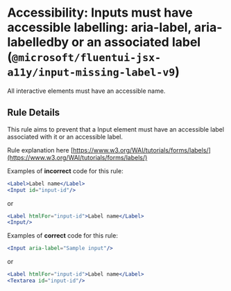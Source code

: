 # Accessibility: Inputs must have accessible labelling: aria-label, aria-labelledby or an associated label (`@microsoft/fluentui-jsx-a11y/input-missing-label-v9`)

<!-- end auto-generated rule header -->

All interactive elements must have an accessible name.

## Rule Details

This rule aims to prevent that a Input element must have an accessible label associated with it or an accessible label.

Rule explanation here [https://www.w3.org/WAI/tutorials/forms/labels/](https://www.w3.org/WAI/tutorials/forms/labels/)

Examples of **incorrect** code for this rule:

```jsx
<Label>Label name</Label>
<Input id="input-id"/>
```

or

```jsx
<Label htmlFor="input-id">Label name</Label>
<Input/>
```

Examples of **correct** code for this rule:

```jsx
<Input aria-label="Sample input"/>
```

or

```jsx
<Label htmlFor="input-id">Label name</Label>
<Textarea id="input-id"/>
```
